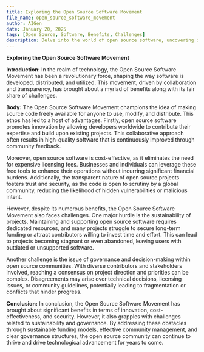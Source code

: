 ```yaml
---
title: Exploring the Open Source Software Movement
file_name: open_source_software_movement
author: AIGen
date: January 20, 2025
tags: [Open Source, Software, Benefits, Challenges]
description: Delve into the world of open source software, uncovering its advantages and obstacles.
---
```


**Exploring the Open Source Software Movement**

**Introduction:**
In the realm of technology, the Open Source Software Movement has been a revolutionary force, shaping the way software is developed, distributed, and utilized. This movement, driven by collaboration and transparency, has brought about a myriad of benefits along with its fair share of challenges.

**Body:**
The Open Source Software Movement champions the idea of making source code freely available for anyone to use, modify, and distribute. This ethos has led to a host of advantages. Firstly, open source software promotes innovation by allowing developers worldwide to contribute their expertise and build upon existing projects. This collaborative approach often results in high-quality software that is continuously improved through community feedback.

Moreover, open source software is cost-effective, as it eliminates the need for expensive licensing fees. Businesses and individuals can leverage these free tools to enhance their operations without incurring significant financial burdens. Additionally, the transparent nature of open source projects fosters trust and security, as the code is open to scrutiny by a global community, reducing the likelihood of hidden vulnerabilities or malicious intent.

However, despite its numerous benefits, the Open Source Software Movement also faces challenges. One major hurdle is the sustainability of projects. Maintaining and supporting open source software requires dedicated resources, and many projects struggle to secure long-term funding or attract contributors willing to invest time and effort. This can lead to projects becoming stagnant or even abandoned, leaving users with outdated or unsupported software.

Another challenge is the issue of governance and decision-making within open source communities. With diverse contributors and stakeholders involved, reaching a consensus on project direction and priorities can be complex. Disagreements may arise over technical decisions, licensing issues, or community guidelines, potentially leading to fragmentation or conflicts that hinder progress.

**Conclusion:**
In conclusion, the Open Source Software Movement has brought about significant benefits in terms of innovation, cost-effectiveness, and security. However, it also grapples with challenges related to sustainability and governance. By addressing these obstacles through sustainable funding models, effective community management, and clear governance structures, the open source community can continue to thrive and drive technological advancement for years to come.